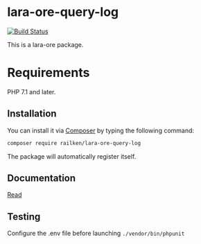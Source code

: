 # lara-ore-query-log

[![Build Status](https://travis-ci.org/railken/lara-ore-query-log.svg?branch=master)](https://travis-ci.org/railken/lara-ore-query-log)

This is a lara-ore package.

# Requirements

PHP 7.1 and later.

## Installation

You can install it via [Composer](https://getcomposer.org/) by typing the following command:

```bash
composer require railken/lara-ore-query-log
```

The package will automatically register itself.

## Documentation

[Read](docs/index.md)

## Testing

Configure the .env file before launching `./vendor/bin/phpunit`